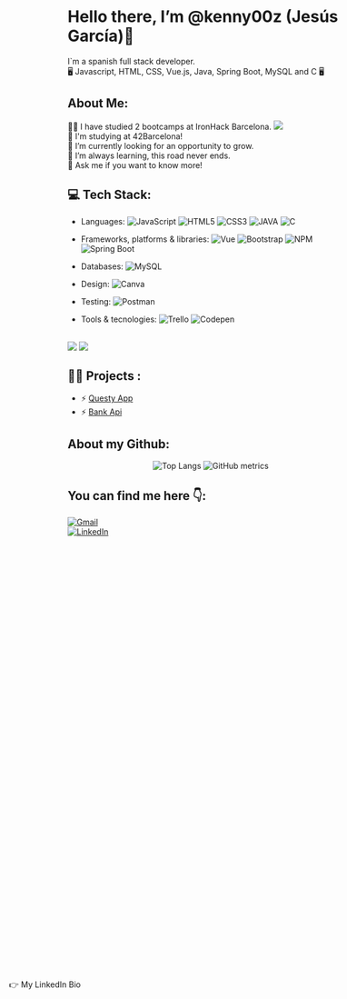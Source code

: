 # Hello there, I’m @kenny00z (Jesús García)👾
I`m a spanish full stack developer.<br>
🖥️ Javascript, HTML, CSS, Vue.js, Java, Spring Boot, MySQL and C 🖥️

##  About Me:
👨‍🎓 I have studied 2 bootcamps at IronHack Barcelona.  <img src="https://res.cloudinary.com/dz3wb5q87/image/upload/v1695640536/pngegg_ud7ng0.png"><br>
🚀 I'm studying at 42Barcelona! <br>
🎢 I’m currently looking for an opportunity to grow.<br>
🌱 I’m always learning, this road never ends.<br>
💬 Ask me if you want to know more!<br>

## 💻 Tech Stack:
- Languages:
![JavaScript](https://img.shields.io/badge/javascript-%23323330.svg?style=plastic&logo=javascript&logoColor=%23F7DF1E)
![HTML5](https://img.shields.io/badge/html5-%23E34F26.svg?style=plastic&logo=html5&logoColor=white)
![CSS3](https://img.shields.io/badge/css3-%231572B6.svg?style=plastic&logo=css3&logoColor=white) 
![JAVA](https://img.shields.io/badge/Java-ED8B00?style=plastic&logo=openjdk&logoColor=white)
![C](https://img.shields.io/badge/C-00599C?style=plastic=e&logo=c&logoColor=white)<br>

- Frameworks, platforms & libraries:
![Vue](https://img.shields.io/badge/Vue.js-35495E?style=plastic&logo=vue.js&logoColor=4FC08D)
![Bootstrap](https://img.shields.io/badge/bootstrap-%23563D7C.svg?style=plastic&logo=bootstrap&logoColor=white)
![NPM](https://img.shields.io/badge/NPM-%23000000.svg?style=plastic&logo=npm&logoColor=white)
![Spring Boot](https://img.shields.io/badge/Spring-6DB33F?style=plastic&logo=spring&logoColor=white)<br>

- Databases:
![MySQL](https://img.shields.io/badge/MySQL-00000F?style=plastic&logo=mysql&logoColor=white)<br>

- Design:
![Canva](https://img.shields.io/badge/Canva-%2300C4CC.svg?style=plastic&logo=Canva&logoColor=white)<br>

- Testing:
![Postman](https://img.shields.io/badge/Postman-FF6C37?style=plastic&logo=postman&logoColor=white)<br>

- Tools & tecnologies:
![Trello](https://img.shields.io/badge/Trello-%23026AA7.svg?style=plastic&logo=Trello&logoColor=white)
![Codepen](https://img.shields.io/badge/Codepen-000000?style=plastic&logo=codepen&logoColor=white)<br>
<br>
<img src='https://camo.githubusercontent.com/61ccaa7fd5962acc1e505bf3492e34d5811c8316d86f07e0491fc69d8958b74b/68747470733a2f2f696d672e736869656c64732e696f2f62616467652f2d4769742d3030303f7374796c653d666f722d7468652d6261646765266c6f676f3d676974'>
<img src='https://camo.githubusercontent.com/851717fe1659e3f6c285f37a7793de4197340d3a5cf8fdcde12577cdcf2afcf9/68747470733a2f2f696d672e736869656c64732e696f2f62616467652f2d4769744875622d3030303f7374796c653d666f722d7468652d6261646765266c6f676f3d676974687562'>
<br>

## :man_technologist: Projects :
<ul>
  <li>
  ⚡ <a href='https://github.com/kenny00z/final-project/tree/main'>Questy App</a>
  </li>
  <li>
  ⚡ <a href='https://github.com/kenny00z/Back-Final-Project'>Bank Api</a>
  </li>
</ul>

## About my Github:
<div align="center">

![Top Langs](https://github-readme-stats.vercel.app/api/top-langs/?username=kenny00z&theme=blue-green)
![GitHub metrics](https://metrics.lecoq.io/kenny00z)  
<!--![Coms stats](https://github-readme-stats.vercel.app/api?username=kenny00z&theme=blue-green) -->

</div>

## You can find me here 👇:
[![Gmail](https://img.shields.io/badge/Gmail-D14836?&logo=gmail&logoColor=white)](js.garcia.fernandez.com)<span style="position: absolute;
    top: -8.5%;
    left: 10.5%
    ">👉  js.garcia.fernandez@gmail.com </span><br>
[![LinkedIn](https://img.shields.io/badge/LinkedIn-%230077B5.svg?logo=linkedin&logoColor=white)](https://www.linkedin.com/in/js-garcia-fernandez/)
<span style="position: absolute;
    top: 45%;
    left:13%
    ">👉 My LinkedIn Bio</span>













 



 



